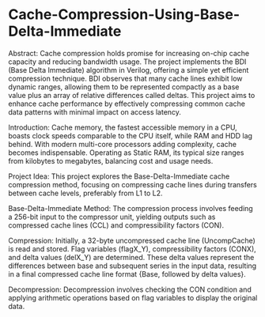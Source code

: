 # Cache-Compression-Using-Base-Delta-Immediate

Abstract:
Cache compression holds promise for increasing on-chip cache capacity and reducing bandwidth usage. The project implements the BDI (Base Delta Immediate) algorithm in Verilog, offering a simple yet efficient compression technique. BDI observes that many cache lines exhibit low dynamic ranges, allowing them to be represented compactly as a base value plus an array of relative differences called deltas. This project aims to enhance cache performance by effectively compressing common cache data patterns with minimal impact on access latency.

Introduction:
Cache memory, the fastest accessible memory in a CPU, boasts clock speeds comparable to the CPU itself, while RAM and HDD lag behind. With modern multi-core processors adding complexity, cache becomes indispensable. Operating as Static RAM, its typical size ranges from kilobytes to megabytes, balancing cost and usage needs.

Project Idea:
This project explores the Base-Delta-Immediate cache compression method, focusing on compressing cache lines during transfers between cache levels, preferably from L1 to L2.

Base-Delta-Immediate Method:
The compression process involves feeding a 256-bit input to the compressor unit, yielding outputs such as compressed cache lines (CCL) and compressibility factors (CON).

Compression:
Initially, a 32-byte uncompressed cache line (UncompCache) is read and stored. Flag variables (flagX_Y), compressibility factors (CONX), and delta values (delX_Y) are determined. These delta values represent the differences between base and subsequent series in the input data, resulting in a final compressed cache line format {Base, followed by delta values}.

Decompression:
Decompression involves checking the CON condition and applying arithmetic operations based on flag variables to display the original data.
